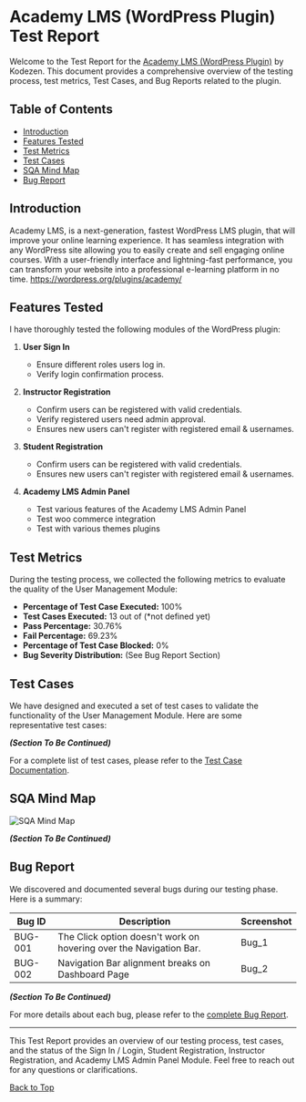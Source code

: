 # Academy LMS (WordPress Plugin) Test Report

Welcome to the Test Report for the [Academy LMS (WordPress Plugin)](https://academylms.net/) by Kodezen. This document provides a comprehensive overview of the testing process, test metrics, Test Cases, and Bug Reports related to the plugin.

## Table of Contents
- [Introduction](#introduction)
- [Features Tested](#features-tested)
- [Test Metrics](#test-metrics)
- [Test Cases](#test-cases)
- [SQA Mind Map](#sqa-mind-map)
- [Bug Report](#bug-report)

## Introduction
Academy LMS, is a next-generation, fastest WordPress LMS plugin, that will improve your online learning experience. It has seamless integration with any WordPress site allowing you to easily create and sell engaging online courses. With a user-friendly interface and lightning-fast performance, you can transform your website into a professional e-learning platform in no time. https://wordpress.org/plugins/academy/

## Features Tested
I have thoroughly tested the following modules of the WordPress plugin:

1. **User Sign In**
   - Ensure different roles users log in.
   - Verify login confirmation process.

2. **Instructor Registration**
   - Confirm users can be registered with valid credentials.
   - Verify registered users need admin approval.
   - Ensures new users can't register with registered email & usernames.

3. **Student Registration**
   - Confirm users can be registered with valid credentials.
   - Ensures new users can't register with registered email & usernames.

4. **Academy LMS Admin Panel**
   - Test various features of the Academy LMS Admin Panel
   - Test woo commerce integration
   - Test with various themes plugins

## Test Metrics
During the testing process, we collected the following metrics to evaluate the quality of the User Management Module:

- **Percentage of Test Case Executed:** 100%
- **Test Cases Executed:** 13 out of (*not defined yet)
- **Pass Percentage:** 30.76%
- **Fail Percentage:** 69.23%
- **Percentage of Test Case Blocked:** 0%
- **Bug Severity Distribution:** (See Bug Report Section)

## Test Cases
We have designed and executed a set of test cases to validate the functionality of the User Management Module. Here are some representative test cases:

***(Section To Be Continued)***

For a complete list of test cases, please refer to the [Test Case Documentation](Academy_LMS_Kodezen.xlsx).

## SQA Mind Map
![SQA Mind Map](Mindmap/mindmap.png)

***(Section To Be Continued)***

## Bug Report
We discovered and documented several bugs during our testing phase. Here is a summary:

| Bug ID | Description | Screenshot |
| ------ | ----------- | -------- |
| BUG-001 | The Click option doesn't work on hovering over the Navigation Bar. | Bug_1 |
| BUG-002 | Navigation Bar alignment breaks on Dashboard Page | Bug_2 | 
***(Section To Be Continued)***


For more details about each bug, please refer to the [complete Bug Report](RFL_Best_Buy.xlsx).

---

This Test Report provides an overview of our testing process, test cases, and the status of the Sign In / Login, Student Registration, Instructor Registration, and Academy LMS Admin Panel Module. Feel free to reach out for any questions or clarifications.

[Back to Top](#rfl-best-buy-user-management-module-test-report)
